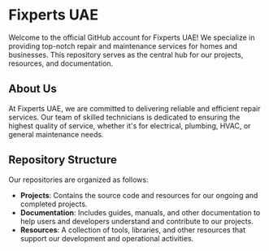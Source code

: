 # Fixperts UAE

Welcome to the official GitHub account for Fixperts UAE! We specialize in providing top-notch repair and maintenance services for homes and businesses. This repository serves as the central hub for our projects, resources, and documentation.

## About Us

At Fixperts UAE, we are committed to delivering reliable and efficient repair services. Our team of skilled technicians is dedicated to ensuring the highest quality of service, whether it's for electrical, plumbing, HVAC, or general maintenance needs.

## Repository Structure

Our repositories are organized as follows:

- **Projects**: Contains the source code and resources for our ongoing and completed projects.
- **Documentation**: Includes guides, manuals, and other documentation to help users and developers understand and contribute to our projects.
- **Resources**: A collection of tools, libraries, and other resources that support our development and operational activities.
